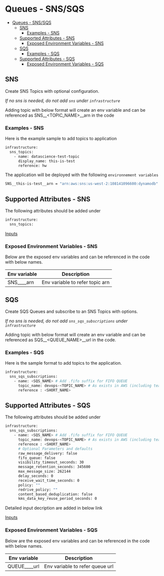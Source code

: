 # Queues - SNS/SQS

- [Queues - SNS/SQS](#queues---snssqs)
  - [SNS](#sns)
    - [Examples - SNS](#examples---sns)
  - [Supported Attributes - SNS](#supported-attributes---sns)
    - [Exposed Environment Variables - SNS](#exposed-environment-variables---sns)
  - [SQS](#sqs)
    - [Examples - SQS](#examples---sqs)
  - [Supported Attributes - SQS](#supported-attributes---sqs)
    - [Exposed Environment Variables - SQS](#exposed-environment-variables---sqs)

## SNS

Create SNS Topics with optional configuration.

*If no sns is needed, do not add `sns` under `infrastructure`*

Adding topic with below format will create an env variable and can be referenced as SNS__<TOPIC_NAME>__arn in the code

### Examples - SNS

Here is the example sample to add topics to application

```bash
infrastructure:
  sns_topics:
    - name: datascience-test-topic
      display_name: this-is-test
      reference: hw
```

The application will be deployed with the following `environnement variables`

```bash
SNS__this-is-test__arn = "arn:aws:sns:us-west-2:108141096600:dynamodb"
```

## Supported Attributes - SNS

The following attributes should be added under

```bash
infrastructure:
  sns_topics:
```

[Inputs](../../modules/common/messaging/README.md#inputs)

### Exposed Environment Variables - SNS

Below are the exposed env variables and can be referenced  in the code with below names.

| Env variable           | Description                     |
| ---------------------- | ------------------------------- |
| SNS__<REFERNCE>__arn   | Env variable to refer topic arn |

## SQS

Create SQS Queues and subscribe to an SNS Topics with options.

*If no sns is needed, do not add `sns_sqs_subscriptions` under `infrastructure`*

Adding topic with below format will create an env variable and can be referenced as SQS__<QUEUE_NAME>__url in the code.

### Examples - SQS

Here is the sample format to add topics to the application.

```bash
infrastructure:
  sns_sqs_subscriptions:
    - name: <SQS_NAME> # Add .fifo suffix for FIFO QUEUE
      topic_name: devops-<TOPIC_NAME> # As exists in AWS (including team prefix)
      reference : <SHORT_NAME>
```

## Supported Attributes - SQS

The following attributes should be added under

```bash
infrastructure:
  sns_sqs_subscriptions:
    - name: <SQS_NAME> # Add .fifo suffix for FIFO QUEUE
      topic_name: devops-<TOPIC_NAME> # As exists in AWS (including team prefix)
      reference : <SHORT_NAME>
      # Optional Parameters and defaults
      raw_message_delivery: false
      fifo_queue: false
      visibility_timeout_seconds: 30
      message_retention_seconds: 345600
      max_message_size: 262144
      delay_seconds: 0
      receive_wait_time_seconds: 0
      policy: ""
      redrive_policy: ""
      content_based_deduplication: false
      kms_data_key_reuse_period_seconds: 0
```

Detailed input decription are added in below link

[Inputs](../../modules/common/messaging/README.md#inputs)

### Exposed Environment Variables - SQS

Below are the exposed env variables and can be referenced  in the code with below names.

| Env variable             | Description                     |
| ------------------------ | ------------------------------- |
| QUEUE__<REFERNCE>__url   | Env variable to refer queue url |
